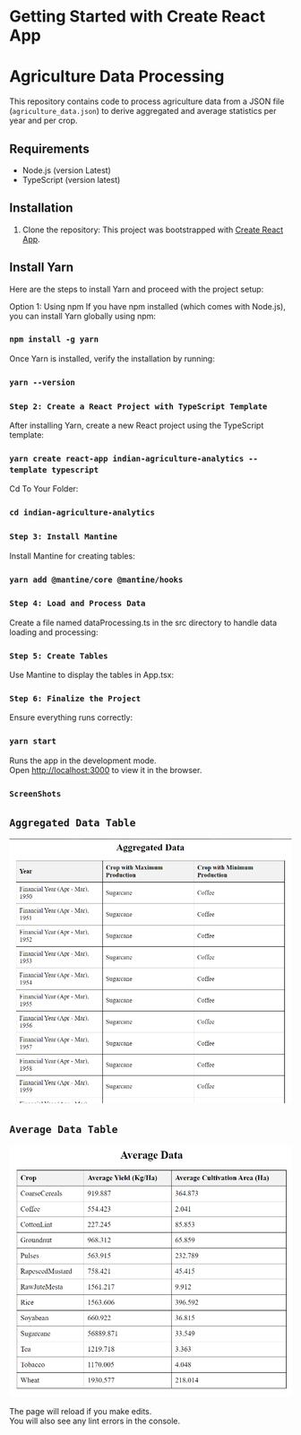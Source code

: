 # Getting Started with Create React App

# Agriculture Data Processing

This repository contains code to process agriculture data from a JSON file (`agriculture_data.json`) to derive aggregated and average statistics per year and per crop.

## Requirements

- Node.js (version Latest)
- TypeScript (version latest)

## Installation

1. Clone the repository:
   This project was bootstrapped with [Create React App](https://github.com/shahhussainsa/IndianAgricultureDataset/).

## Install Yarn

Here are the steps to install Yarn and proceed with the project setup:

Option 1: Using npm
If you have npm installed (which comes with Node.js), you can install Yarn globally using npm:

### `npm install -g yarn`

Once Yarn is installed, verify the installation by running:

### `yarn --version`

### `Step 2: Create a React Project with TypeScript Template`

After installing Yarn, create a new React project using the TypeScript template:

### `yarn create react-app indian-agriculture-analytics --template typescript`

Cd To Your Folder:

### `cd indian-agriculture-analytics`

### `Step 3: Install Mantine`

Install Mantine for creating tables:

### `yarn add @mantine/core @mantine/hooks`

### `Step 4: Load and Process Data`

Create a file named dataProcessing.ts in the src directory to handle data loading and processing:

### `Step 5: Create Tables`

Use Mantine to display the tables in App.tsx:

### `Step 6: Finalize the Project`

Ensure everything runs correctly:

### `yarn start`

Runs the app in the development mode.\
Open [http://localhost:3000](http://localhost:3000) to view it in the browser.

### `ScreenShots`

## `Aggregated Data Table`

![Aggregated Data](screenshot/aggregated_data.png)

## `Average Data Table`

![Average Data](screenshot/average_data.png)

The page will reload if you make edits.\
You will also see any lint errors in the console.
